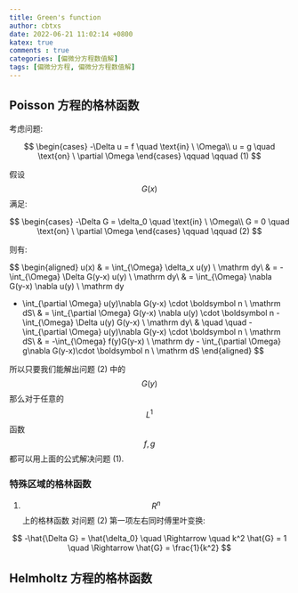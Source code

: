 ```yaml
---
title: Green's function 
author: cbtxs
date: 2022-06-21 11:02:14 +0800
katex: true
comments : true
categories: [偏微分方程数值解]
tags: [偏微分方程, 偏微分方程数值解]
---
```


## **Poisson 方程的格林函数**
考虑问题:

$$
\begin{cases}
    -\Delta u = f \quad \text{in} \ \Omega\\
    u = g \quad \text{on} \ \partial \Omega
\end{cases}
\qquad \qquad (1)
$$

假设 $$G(x)$$ 满足:

$$
\begin{cases}
    -\Delta G = \delta_0 \quad \text{in} \ \Omega\\
    G = 0 \quad \text{on} \ \partial \Omega
\end{cases}
\qquad \qquad (2)
$$

则有: 

$$
\begin{aligned}
u(x) & = \int_{\Omega} \delta_x u(y) \ \mathrm dy\\
& = -\int_{\Omega} \Delta G(y-x) u(y) \ \mathrm dy\\
& = \int_{\Omega} \nabla G(y-x) \nabla u(y) \ \mathrm dy
 - \int_{\partial \Omega} u(y)\nabla G(y-x) \cdot \boldsymbol n \ \mathrm dS\\
& = \int_{\partial \Omega} G(y-x) \nabla u(y) \cdot \boldsymbol n -
\int_{\Omega} \Delta u(y) G(y-x) \ \mathrm dy\\
& \quad \quad - \int_{\partial \Omega} u(y)\nabla G(y-x) \cdot \boldsymbol n \ \mathrm dS\\
& = -\int_{\Omega} f(y)G(y-x) \ \mathrm dy - \int_{\partial \Omega} g\nabla
G(y-x)\cdot \boldsymbol n \ \mathrm dS
\end{aligned} 
$$

所以只要我们能解出问题 (2) 中的 $$G(y)$$ 那么对于任意的 $$L^1$$ 函数 $$f, g$$
都可以用上面的公式解决问题 (1).

### 特殊区域的格林函数
1. $$R^n$$ 上的格林函数
对问题 (2) 第一项左右同时傅里叶变换:

$$
-\hat{\Delta G} = \hat{\delta_0} \quad \Rightarrow \quad 
k^2 \hat{G} = 1 \quad \Rightarrow \hat{G} = \frac{1}{k^2}
$$

## **Helmholtz 方程的格林函数**













